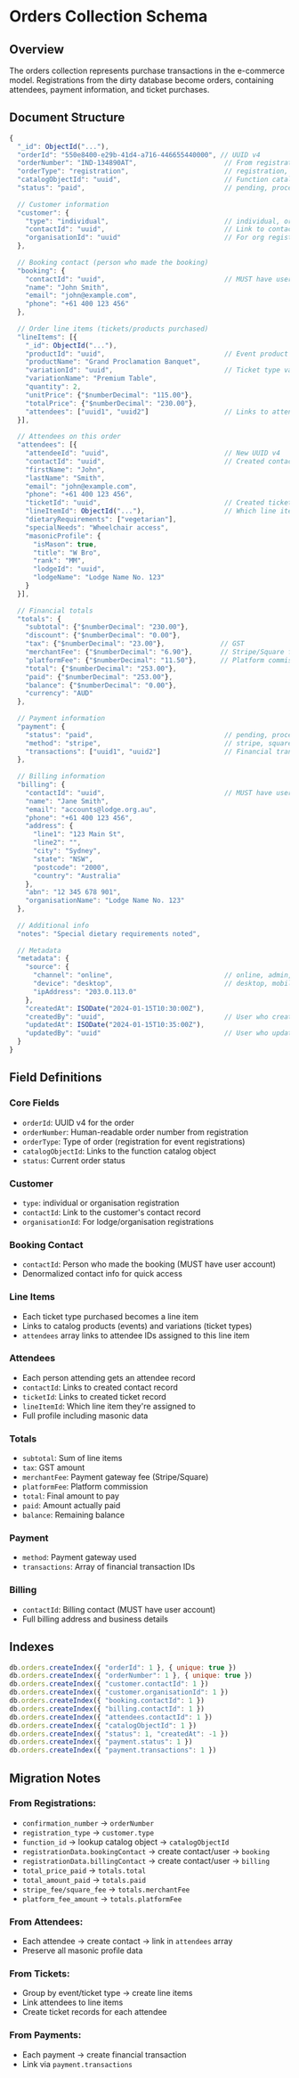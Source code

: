 # Orders Collection Schema

## Overview
The orders collection represents purchase transactions in the e-commerce model. Registrations from the dirty database become orders, containing attendees, payment information, and ticket purchases.

## Document Structure

```javascript
{
  "_id": ObjectId("..."),
  "orderId": "550e8400-e29b-41d4-a716-446655440000", // UUID v4
  "orderNumber": "IND-134890AT",                      // From registration confirmationNumber
  "orderType": "registration",                        // registration, purchase, sponsorship
  "catalogObjectId": "uuid",                          // Function catalog object
  "status": "paid",                                   // pending, processing, paid, partially_paid, cancelled, refunded
  
  // Customer information
  "customer": {
    "type": "individual",                             // individual, organisation
    "contactId": "uuid",                              // Link to contact record
    "organisationId": "uuid"                          // For org registrations
  },
  
  // Booking contact (person who made the booking)
  "booking": {
    "contactId": "uuid",                              // MUST have user account
    "name": "John Smith",
    "email": "john@example.com",
    "phone": "+61 400 123 456"
  },
  
  // Order line items (tickets/products purchased)
  "lineItems": [{
    "_id": ObjectId("..."),
    "productId": "uuid",                              // Event product from catalog
    "productName": "Grand Proclamation Banquet",
    "variationId": "uuid",                            // Ticket type variation
    "variationName": "Premium Table",
    "quantity": 2,
    "unitPrice": {"$numberDecimal": "115.00"},
    "totalPrice": {"$numberDecimal": "230.00"},
    "attendees": ["uuid1", "uuid2"]                   // Links to attendee IDs
  }],
  
  // Attendees on this order
  "attendees": [{
    "attendeeId": "uuid",                             // New UUID v4
    "contactId": "uuid",                              // Created contact
    "firstName": "John",
    "lastName": "Smith",
    "email": "john@example.com",
    "phone": "+61 400 123 456",
    "ticketId": "uuid",                               // Created ticket
    "lineItemId": ObjectId("..."),                    // Which line item
    "dietaryRequirements": ["vegetarian"],
    "specialNeeds": "Wheelchair access",
    "masonicProfile": {
      "isMason": true,
      "title": "W Bro",
      "rank": "MM",
      "lodgeId": "uuid",
      "lodgeName": "Lodge Name No. 123"
    }
  }],
  
  // Financial totals
  "totals": {
    "subtotal": {"$numberDecimal": "230.00"},
    "discount": {"$numberDecimal": "0.00"},
    "tax": {"$numberDecimal": "23.00"},              // GST
    "merchantFee": {"$numberDecimal": "6.90"},       // Stripe/Square fee
    "platformFee": {"$numberDecimal": "11.50"},      // Platform commission
    "total": {"$numberDecimal": "253.00"},
    "paid": {"$numberDecimal": "253.00"},
    "balance": {"$numberDecimal": "0.00"},
    "currency": "AUD"
  },
  
  // Payment information
  "payment": {
    "status": "paid",                                 // pending, processing, paid, failed, refunded
    "method": "stripe",                               // stripe, square, invoice, cash
    "transactions": ["uuid1", "uuid2"]                // Financial transaction IDs
  },
  
  // Billing information
  "billing": {
    "contactId": "uuid",                              // MUST have user account
    "name": "Jane Smith",
    "email": "accounts@lodge.org.au",
    "phone": "+61 400 123 456",
    "address": {
      "line1": "123 Main St",
      "line2": "",
      "city": "Sydney",
      "state": "NSW",
      "postcode": "2000",
      "country": "Australia"
    },
    "abn": "12 345 678 901",
    "organisationName": "Lodge Name No. 123"
  },
  
  // Additional info
  "notes": "Special dietary requirements noted",
  
  // Metadata
  "metadata": {
    "source": {
      "channel": "online",                            // online, admin, import
      "device": "desktop",                            // desktop, mobile, tablet
      "ipAddress": "203.0.113.0"
    },
    "createdAt": ISODate("2024-01-15T10:30:00Z"),
    "createdBy": "uuid",                              // User who created
    "updatedAt": ISODate("2024-01-15T10:35:00Z"),
    "updatedBy": "uuid"                               // User who updated
  }
}
```

## Field Definitions

### Core Fields
- `orderId`: UUID v4 for the order
- `orderNumber`: Human-readable order number from registration
- `orderType`: Type of order (registration for event registrations)
- `catalogObjectId`: Links to the function catalog object
- `status`: Current order status

### Customer
- `type`: individual or organisation registration
- `contactId`: Link to the customer's contact record
- `organisationId`: For lodge/organisation registrations

### Booking Contact
- `contactId`: Person who made the booking (MUST have user account)
- Denormalized contact info for quick access

### Line Items
- Each ticket type purchased becomes a line item
- Links to catalog products (events) and variations (ticket types)
- `attendees` array links to attendee IDs assigned to this line item

### Attendees
- Each person attending gets an attendee record
- `contactId`: Links to created contact record
- `ticketId`: Links to created ticket record
- `lineItemId`: Which line item they're assigned to
- Full profile including masonic data

### Totals
- `subtotal`: Sum of line items
- `tax`: GST amount
- `merchantFee`: Payment gateway fee (Stripe/Square)
- `platformFee`: Platform commission
- `total`: Final amount to pay
- `paid`: Amount actually paid
- `balance`: Remaining balance

### Payment
- `method`: Payment gateway used
- `transactions`: Array of financial transaction IDs

### Billing
- `contactId`: Billing contact (MUST have user account)
- Full billing address and business details

## Indexes
```javascript
db.orders.createIndex({ "orderId": 1 }, { unique: true })
db.orders.createIndex({ "orderNumber": 1 }, { unique: true })
db.orders.createIndex({ "customer.contactId": 1 })
db.orders.createIndex({ "customer.organisationId": 1 })
db.orders.createIndex({ "booking.contactId": 1 })
db.orders.createIndex({ "billing.contactId": 1 })
db.orders.createIndex({ "attendees.contactId": 1 })
db.orders.createIndex({ "catalogObjectId": 1 })
db.orders.createIndex({ "status": 1, "createdAt": -1 })
db.orders.createIndex({ "payment.status": 1 })
db.orders.createIndex({ "payment.transactions": 1 })
```

## Migration Notes

### From Registrations:
- `confirmation_number` → `orderNumber`
- `registration_type` → `customer.type`
- `function_id` → lookup catalog object → `catalogObjectId`
- `registrationData.bookingContact` → create contact/user → `booking`
- `registrationData.billingContact` → create contact/user → `billing`
- `total_price_paid` → `totals.total`
- `total_amount_paid` → `totals.paid`
- `stripe_fee/square_fee` → `totals.merchantFee`
- `platform_fee_amount` → `totals.platformFee`

### From Attendees:
- Each attendee → create contact → link in `attendees` array
- Preserve all masonic profile data

### From Tickets:
- Group by event/ticket type → create line items
- Link attendees to line items
- Create ticket records for each attendee

### From Payments:
- Each payment → create financial transaction
- Link via `payment.transactions`